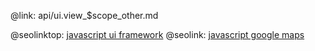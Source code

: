 @link: api/ui.view_$scope_other.md

@seolinktop: [javascript ui framework](https://webix.com)
@seolink: [javascript google maps](https://webix.com/widget/maps/)